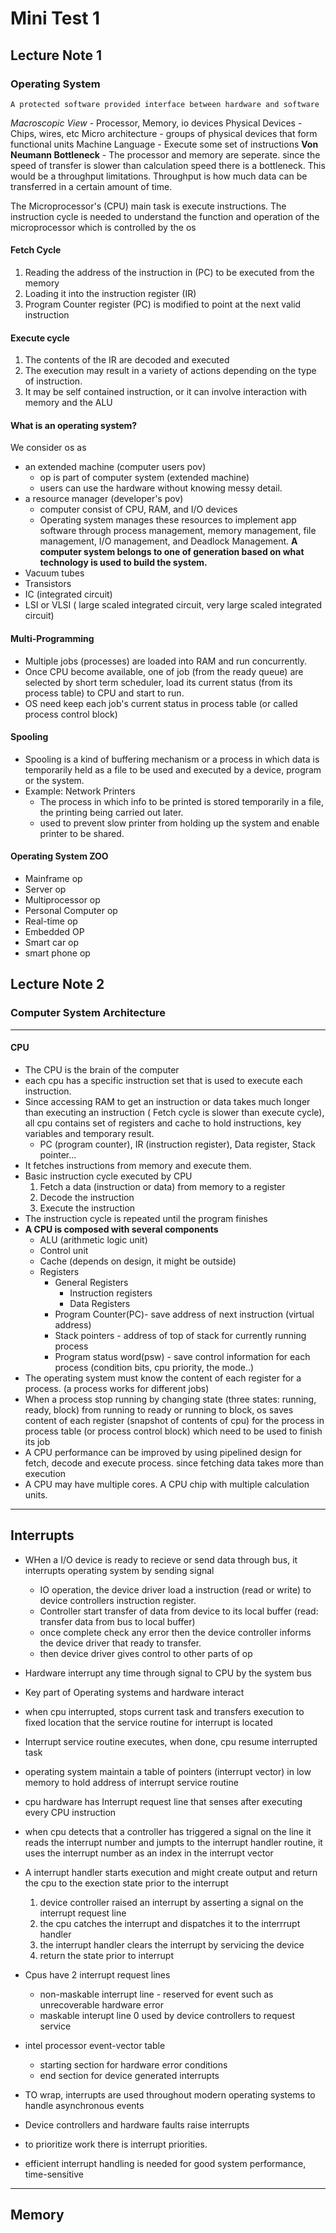 # Mini Test 1
## Lecture Note 1
### Operating System
`A protected software provided interface between hardware and software`

*Macroscopic View* - Processor, Memory, io devices
Physical Devices - Chips, wires, etc
Micro architecture - groups of physical devices that form functional units
Machine Language - Execute some set of instructions
**Von Neumann Bottleneck** - The processor and memory are seperate. since the speed of transfer is slower than calculation speed there is a bottleneck. This would be a throughput limitations. Throughput is how much data can be transferred in a certain amount of time.

The Microprocessor's (CPU) main task is execute instructions.
The instruction cycle is needed to understand the function and operation of the microprocessor which is controlled by the os

#### Fetch Cycle
1. Reading the address of the instruction in (PC) to be executed from the memory
2. Loading it into the instruction register (IR)
3. Program Counter register (PC) is modified to point at the next valid instruction
#### Execute cycle
1. The contents of the IR are decoded and executed
2. The execution may result in a variety of actions depending on the type of instruction.
3. It may be self contained instruction, or it can involve interaction with memory and the ALU
#### What is an operating system?
We consider os as 
- an extended machine (computer users pov)
    - op is part of computer system (extended machine)
    - users can use the hardware without knowing messy detail.
- a resource manager (developer's pov)
    - computer consist of CPU, RAM, and I/O devices
    - Operating system manages these resources to implement app software through process management, memory management, file management, I/O management, and Deadlock Management.
**A computer system belongs to one of generation based on what technology is used to build the system.**
- Vacuum tubes
- Transistors
- IC (integrated circuit) 
- LSI or VLSI ( large scaled integrated circuit, very large scaled integrated circuit)
#### Multi-Programming
- Multiple jobs (processes) are loaded into RAM and run concurrently.
- Once CPU become available, one of job (from the ready queue) are selected by short term scheduler, load its current status (from its process table) to CPU and start to run.
- OS need keep each job's current status in process table (or called process control block)
#### Spooling
- Spooling is a kind of buffering mechanism or a process in which data is temporarily held as a file to be used and executed by a device, program or the system.
- Example: Network Printers
    - The process in which info to be printed is stored temporarily in a file, the printing being carried out later.
    - used to prevent slow printer from holding up the system and enable printer to be shared.
#### Operating System ZOO
- Mainframe op
- Server op
- Multiprocessor op
- Personal Computer op
- Real-time op
- Embedded OP
- Smart car op
- smart phone op
## Lecture Note 2
### Computer System Architecture
---
#### CPU
- The CPU is the brain of the computer
- each cpu has a specific instruction set that is used to execute each instruction.
- Since accessing RAM to get an instruction or data takes much longer than executing an instruction ( Fetch cycle is slower than execute cycle), all cpu contains set of registers and cache to hold instructions, key variables and temporary result.
     - PC (program counter), IR (instruction register), Data register, Stack pointer...
- It fetches instructions from memory and execute them.
- Basic instruction cycle executed by CPU
    1. Fetch a data (instruction or data) from memory to a register
    2. Decode the instruction
    3. Execute the instruction
- The instruction cycle is repeated until the program finishes
- **A CPU is composed with several components**
    - ALU (arithmetic logic unit)
    - Control unit 
    - Cache (depends on design, it might be outside)
    - Registers
        - General Registers
            - Instruction registers
            - Data Registers 
        - Program Counter(PC)\- save address of next instruction (virtual address)
        - Stack pointers - address of top of stack for currently running process 
        - Program status word(psw) \- save control information for each process (condition bits, cpu priority, the mode..)
- The operating system must know the content of each register for a process. (a process works for different jobs)
- When a process stop running by changing state (three states: running, ready, block) from running to ready or running to block, os saves content of each register (snapshot of contents of cpu) for the process in process table (or process control block) which need to be used to finish its job
- A CPU performance can be improved by using pipelined design for fetch, decode and execute process. since fetching data takes more than execution
- A CPU may have multiple cores. A CPU chip with multiple calculation units.
---
## Interrupts
- WHen a I/O device is ready to recieve or send data through bus, it interrupts operating system by sending signal
     - IO operation, the device driver load a instruction (read or write) to device controllers instruction register.
     - Controller start transfer of data from device to its local buffer (read: transfer data from bus to local buffer)
     - once complete check any error then the device controller informs the device driver that ready to transfer.
     - then device driver gives control to other parts of op
- Hardware interrupt any time through signal to CPU by the system bus
- Key part of Operating systems and hardware interact
- when cpu interrupted, stops current task and transfers execution to fixed location that the service routine for interrupt is located
- Interrupt service routine executes, when done, cpu resume interrupted task
- operating system maintain a table of pointers (interrupt vector) in low memory  to hold address of interrupt service routine
- cpu hardware has Interrupt request line that senses after executing every CPU instruction
- when cpu detects that a controller has triggered a signal on the line it reads the interrupt number and jumpts to the interrupt handler routine, it uses the interrupt number as an index in the interrupt vector
- A interrupt handler starts execution and might create output and return the cpu to the exection state prior to the interrupt
    1. device controller raised an interrupt by asserting a signal on the interrupt request line
    2. the cpu catches the interrupt and dispatches it to the interrrupt handler
    3. the interrupt handler clears the interrupt by servicing the device
    4. return the state prior to interrupt
- Cpus have 2 interrupt request lines 
    - non-maskable interrupt line - reserved for event such as unrecoverable hardware error
    - maskable interupt line 0 used by device controllers to request service
- intel processor event-vector table
     - starting section for hardware error conditions
     - end section for device generated interrupts

- TO wrap, interrupts are used throughout modern operating systems to handle asynchronous events
- Device controllers and hardware faults raise interrupts
- to prioritize work there is interrupt priorities.
- efficient interrupt handling is needed for good system performance, time-sensitive
---
## Memory

